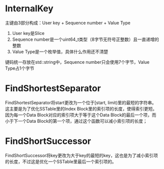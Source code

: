 # InternalKey
主键由3部分构成：User key + Sequence number + Value Type
1. User key是Slice
2. Sequence number是一个uint64_t类型（8字节无符号正整数）且一直递增的整数
3. Value Type是一个枚举值，具体什么作用还不清楚

键码统一存放在std::string中，Sequence number只会使用7个字节，Value Type占1个字节
# FindShortestSeparator
FindShortestSeparator将start更改为一个位于[start, limit)里的最短的字符串。这主要是为了优化SSTable里的Index Block里的索引项的长度，使得索引更短。因为每一个Data Block对应的索引项大于等于这个Data Block的最后一个项，而小于下一个Data Block的第一个项，通过这个函数可以减小索引项的长度；

# FindShortSuccessor
FindShortSuccessor将key更改为大于key的最短的key，这也是为了减小索引项的长度，不过这是优化一个SSTable里最后一个索引项的。
